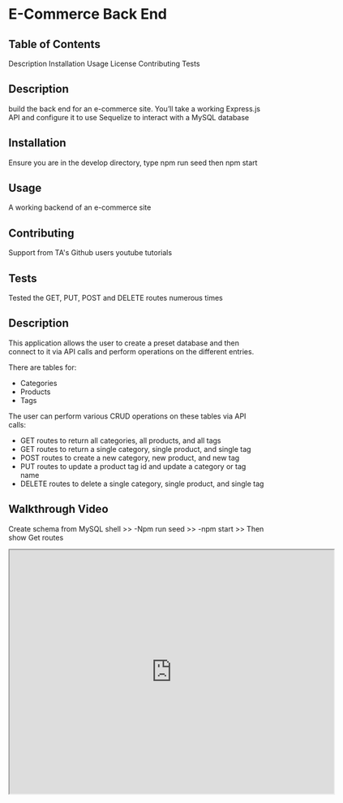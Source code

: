 # E-Commerce Back End


## Table of Contents
Description
Installation
Usage
License
Contributing
Tests

## Description
build the back end for an e-commerce site. You’ll take a working Express.js API and configure it to use Sequelize to interact with a MySQL database

## Installation
Ensure you are in the develop directory, type npm run seed then npm start

## Usage
A working backend of an e-commerce site

## Contributing
Support from TA's Github users youtube tutorials 

## Tests
Tested the GET, PUT, POST and DELETE routes numerous times


## Description

This application allows the user to create a preset database and then connect to it via API calls and perform operations on the different entries.

There are tables for:

- Categories
- Products
- Tags

The user can perform various CRUD operations on these tables via API calls:

- GET routes to return all categories, all products, and all tags
- GET routes to return a single category, single product, and single tag
- POST routes to create a new category, new product, and new tag
- PUT routes to update a product tag id and update a category or tag name
- DELETE routes to delete a single category, single product, and single tag

## Walkthrough Video
Create schema from MySQL shell >>
-Npm run seed >>
-npm start >>
Then show Get routes
<iframe src="https://drive.google.com/file/d/1ZzJ37h5ojAHfJ5Bl4MsTMl1NjtkRtM1x/preview" width="640" height="480"></iframe>
